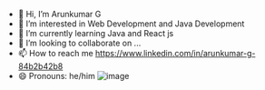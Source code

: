 - 👋 Hi, I’m Arunkumar G
- 👀 I’m interested in Web Development and Java Development
- 🌱 I’m currently learning Java and React js
- 💞️ I’m looking to collaborate on ...
- 📫 How to reach me https://www.linkedin.com/in/arunkumar-g-84b2b42b8
- 😄 Pronouns: he/him
  ![image](https://github.com/user-attachments/assets/2f4ce93d-da24-4f92-86ec-1589dc5443e1)



<!---
Arun-1102/Arun-1102 is a ✨ special ✨ repository because its `README.md` (this file) appears on your GitHub profile.
You can click the Preview link to take a look at your changes.
--->

